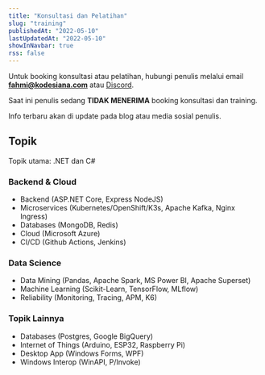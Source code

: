 ```yaml
---
title: "Konsultasi dan Pelatihan"
slug: "training"
publishedAt: "2022-05-10"
lastUpdatedAt: "2022-05-10"
showInNavbar: true
rss: false
---
```


Untuk booking konsultasi atau pelatihan, hubungi penulis melalui email **fahmi@kodesiana.com** atau [Discord](https://discordapp.com/users/335793244741042176).

Saat ini penulis sedang **TIDAK MENERIMA** booking konsultasi dan training.

Info terbaru akan di update pada blog atau media sosial penulis.

## Topik

Topik utama: .NET dan C#

### Backend & Cloud

- Backend (ASP.NET Core, Express NodeJS)
- Microservices (Kubernetes/OpenShift/K3s, Apache Kafka, Nginx Ingress)
- Databases (MongoDB, Redis)
- Cloud (Microsoft Azure)
- CI/CD (Github Actions, Jenkins)

### Data Science

- Data Mining (Pandas, Apache Spark, MS Power BI, Apache Superset)
- Machine Learning (Scikit-Learn, TensorFlow, MLflow)
- Reliability (Monitoring, Tracing, APM, K6)

### Topik Lainnya

- Databases (Postgres, Google BigQuery)
- Internet of Things (Arduino, ESP32, Raspberry Pi)
- Desktop App (Windows Forms, WPF)
- Windows Interop (WinAPI, P/Invoke)

